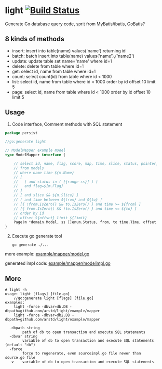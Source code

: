 light [![Build Status](https://travis-ci.org/arstd/light.svg?branch=master)](https://travis-ci.org/arstd/light)
================================================================================

Generate Go database query code, sprit from MyBatis/ibatis, GoBatis?

8 kinds of methods
--------------------------------------------------------------------------------

* insert: insert into table(name) values('name') returning id
* batch: batch insert into table(name) values('name'),('name2')
* update: update table set name='name' where id=1
* delete: delete from table where id=1
* get: select id, name from table where id=1
* count: select count(id) from table where id < 1000
* list: select id, name from table where id < 1000 order by id offset 10 limit 5
* page: select id, name from table where id < 1000 order by id offset 10 limit 5


Usage
--------------------------------------------------------------------------------

1. Code interface, Comment methods with SQL statement

```go
package persist

//go:generate light

// ModelMapper example model
type ModelMapper interface {

	// select id, name, flag, score, map, time, slice, status, pointer, struct_slice, uint32
	// from models
	// where name like ${m.Name}
	// [
	//   [ and status in ( [{range ss}] ) ]
	//   and flag=${m.Flag}
	// ]
	// [ and slice && ${m.Slice} ]
	// [ and time between ${from} and ${to} ]
	// [{ !from.IsZero() && to.IsZero() } and time >= ${from} ]
	// [{ from.IsZero() && !to.IsZero() } and time <= ${to} ]
	// order by id
	// offset ${offset} limit ${limit}
	Page(m *domain.Model, ss []enum.Status, from, to time.Time, offset, limit int, tx ...*sql.Tx) (total int64, data []*domain.Model, err error)
}
```

2. Execute go generate tool

    `go generate ./...`


more example: [example/mapper/model.go](example/mapper/model.go)

generated impl code: [example/mapper/modelimpl.go](example/mapper/modelimpl.go)


More
--------------------------------------------------------------------------------

```
# light -h
usage: light [flags] [file.go]
	//go:generate light [flags] [file.go]
examples:
	light -force -dbvar=db.DB -dbpath=github.com/arstd/light/example/mapper
	light -force -dbvar=db2.DB -dbpath=github.com/arstd/light/example/mapper

  -dbpath string
    	path of db to open transaction and execute SQL statements
  -dbvar string
    	variable of db to open transaction and execute SQL statements (default "db")
  -force
    	force to regenerate, even sourceimpl.go file newer than source.go file
  -v	variable of db to open transaction and execute SQL statements
```
